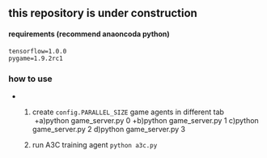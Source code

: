 ## this repository is under construction

#### requirements (recommend anaoncoda python)
    tensorflow=1.0.0
    pygame=1.9.2rc1

### how to use
+ 1. create `config.PARALLEL_SIZE` game agents in different tab
    +a)python game_server.py 0
    +b)python game_server.py 1
        c)python game_server.py 2
        d)python game_server.py 3
    
    2. run A3C training agent
        `python a3c.py`
